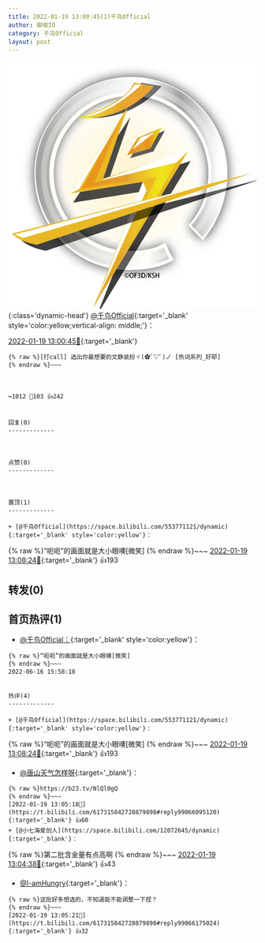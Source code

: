 ```yaml
---
title: 2022-01-19 13:00:45(1)千鸟Official
author: 御坂IO
category: 千鸟Official
layout: post
---
```


![img](/images/d7235309f85c0e1aec9d4ca9b6be983202228f8e.jpg){:class='dynamic-head'}
[@千鸟Official](https://space.bilibili.com/553771121/dynamic){:target='_blank' style='color:yellow;vertical-align: middle;'}：

[2022-01-19 13:00:45🔗](https://t.bilibili.com/617315842728879898){:target='_blank'}

~~~
{% raw %}[打call] ​选出你最想要的文静装扮ヾ(✿ﾟ▽ﾟ)ノ [热词系列_好耶]
{% endraw %}~~~



↪️1012 💬103 👍242


回复(0)
-------------



点赞(0)
-------------



置顶(1)
-------------

+ [@千鸟Official](https://space.bilibili.com/553771121/dynamic){:target='_blank' style='color:yellow'}：
~~~
{% raw %}“呃呃”的画面就是大小眼噢[微笑]
{% endraw %}~~~
[2022-01-19 13:08:24🔗](https://t.bilibili.com/617315842728879898#reply99066370288){:target='_blank'} 👍193


转发(0)
-------------



首页热评(1)
-------------

+ [@千鸟Official：](https://space.bilibili.com/553771121/dynamic){:target='_blank' style='color:yellow'}：
~~~
{% raw %}“呃呃”的画面就是大小眼噢[微笑]
{% endraw %}~~~
2022-06-16 15:58:18


热评(4)
-------------

+ [@千鸟Official](https://space.bilibili.com/553771121/dynamic){:target='_blank' style='color:yellow'}：
~~~
{% raw %}“呃呃”的画面就是大小眼噢[微笑]
{% endraw %}~~~
[2022-01-19 13:08:24🔗](https://t.bilibili.com/617315842728879898#reply99066370288){:target='_blank'} 👍193
+ [@唐山天气怎样呀](https://space.bilibili.com/67947950/dynamic){:target='_blank'}：
~~~
{% raw %}https://b23.tv/NlQl0gQ
{% endraw %}~~~
[2022-01-19 13:05:18🔗](https://t.bilibili.com/617315842728879898#reply99066095120){:target='_blank'} 👍60
+ [@小七海爱创人](https://space.bilibili.com/12072645/dynamic){:target='_blank'}：
~~~
{% raw %}第二批含金量有点高啊
{% endraw %}~~~
[2022-01-19 13:04:38🔗](https://t.bilibili.com/617315842728879898#reply99065909392){:target='_blank'} 👍43
+ [@I-amHungry](https://space.bilibili.com/6715117/dynamic){:target='_blank'}：
~~~
{% raw %}这批好多想选的，不知道能不能调整一下捏？
{% endraw %}~~~
[2022-01-19 13:05:21🔗](https://t.bilibili.com/617315842728879898#reply99066175024){:target='_blank'} 👍32


